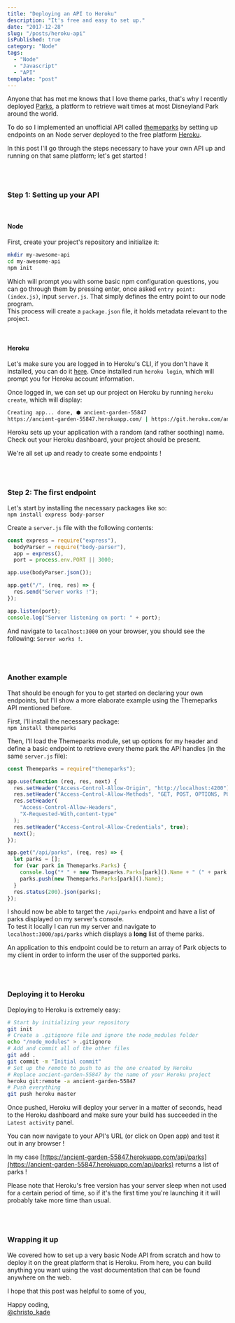 ```yaml
---
title: "Deploying an API to Heroku"
description: "It's free and easy to set up."
date: "2017-12-28"
slug: "/posts/heroku-api"
isPublished: true
category: "Node"
tags:
  - "Node"
  - "Javascript"
  - "API"
template: "post"
---
```


Anyone that has met me knows that I love theme parks, that's why I recently deployed [Parks](https://christopherkade.com/parks/), a platform to retrieve wait times at most Disneyland Park around the world.

To do so I implemented an unofficial API called [themeparks](https://github.com/cubehouse/themeparks) by setting up endpoints on an Node server deployed to the free platform [Heroku](https://www.heroku.com/).

In this post I'll go through the steps necessary to have your own API up and running on that same platform; let's get started !

<br><br>

### Step 1: Setting up your API

<br>

#### Node

First, create your project's repository and initialize it:

```bash
mkdir my-awesome-api
cd my-awesome-api
npm init
```

Which will prompt you with some basic npm configuration questions, you can go through them by pressing enter, once asked `entry point: (index.js)`, input `server.js`. That simply defines the entry point to our node program.  
This process will create a `package.json` file, it holds metadata relevant to the project.

<br>

#### Heroku

Let's make sure you are logged in to Heroku's CLI, if you don't have it installed, you can do it [here](https://devcenter.heroku.com/articles/heroku-cli). Once installed run `heroku login`, which will prompt you for Heroku account information.

Once logged in, we can set up our project on Heroku by running `heroku create`, which will display:

```bash
Creating app... done, ⬢ ancient-garden-55847
https://ancient-garden-55847.herokuapp.com/ | https://git.heroku.com/ancient-garden-55847.git
```

Heroku sets up your application with a random (and rather soothing) name. Check out your Heroku dashboard, your project should be present.

We're all set up and ready to create some endpoints !

<br><br>

### Step 2: The first endpoint

Let's start by installing the necessary packages like so:  
`npm install express body-parser`

Create a `server.js` file with the following contents:

```javascript
const express = require("express"),
  bodyParser = require("body-parser"),
  app = express(),
  port = process.env.PORT || 3000;

app.use(bodyParser.json());

app.get("/", (req, res) => {
  res.send("Server works !");
});

app.listen(port);
console.log("Server listening on port: " + port);
```

And navigate to `localhost:3000` on your browser, you should see the following: `Server works !`.

<br><br>

### Another example

That should be enough for you to get started on declaring your own endpoints, but I'll show a more elaborate example using the Themeparks API mentioned before.

First, I'll install the necessary package:  
`npm install themeparks`

Then, I'll load the Themeparks module, set up options for my header and define a basic endpoint to retrieve every theme park the API handles (in the same `server.js` file):

```javascript
const Themeparks = require("themeparks");

app.use(function (req, res, next) {
  res.setHeader("Access-Control-Allow-Origin", "http://localhost:4200");
  res.setHeader("Access-Control-Allow-Methods", "GET, POST, OPTIONS, PUT");
  res.setHeader(
    "Access-Control-Allow-Headers",
    "X-Requested-With,content-type"
  );
  res.setHeader("Access-Control-Allow-Credentials", true);
  next();
});

app.get("/api/parks", (req, res) => {
  let parks = [];
  for (var park in Themeparks.Parks) {
    console.log("* " + new Themeparks.Parks[park]().Name + " (" + park + ")");
    parks.push(new Themeparks.Parks[park]().Name);
  }
  res.status(200).json(parks);
});
```

I should now be able to target the `/api/parks` endpoint and have a list of parks displayed on my server's console.  
To test it locally I can run my server and navigate to `localhost:3000/api/parks` which displays a **long** list of theme parks.

An application to this endpoint could be to return an array of Park objects to my client in order to inform the user of the supported parks.

<br><br>

### Deploying it to Heroku

Deploying to Heroku is extremely easy:

```bash
# Start by initializing your repository
git init
# Create a .gitignore file and ignore the node_modules folder
echo "/node_modules" > .gitignore
# Add and commit all of the other files
git add .
git commit -m "Initial commit"
# Set up the remote to push to as the one created by Heroku
# Replace ancient-garden-55847 by the name of your Heroku project
heroku git:remote -a ancient-garden-55847
# Push everything
git push heroku master
```

Once pushed, Heroku will deploy your server in a matter of seconds, head to the Heroku dashboard and make sure your build has succeeded in the `Latest activity` panel.

You can now navigate to your API's URL (or click on Open app) and test it out in any browser !

In my case [https://ancient-garden-55847.herokuapp.com/api/parks](https://ancient-garden-55847.herokuapp.com/api/parks) returns a list of parks !

Please note that Heroku's free version has your server sleep when not used for a certain period of time, so if it's the first time you're launching it it will probably take more time than usual.

<br><br>

### Wrapping it up

We covered how to set up a very basic Node API from scratch and how to deploy it on the great platform that is Heroku. From here, you can build anything you want using the vast documentation that can be found anywhere on the web.

I hope that this post was helpful to some of you,

Happy coding,  
[@christo_kade](https://twitter.com/christo_kade)
